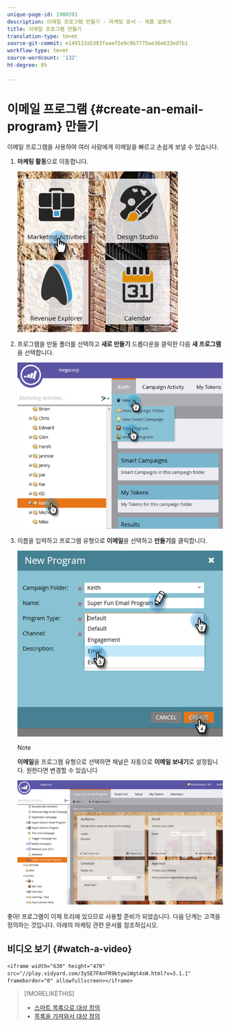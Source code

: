 ```yaml
---
unique-page-id: 1900591
description: 이메일 프로그램 만들기 - 마케팅 문서 - 제품 설명서
title: 이메일 프로그램 만들기
translation-type: tm+mt
source-git-commit: e149133a5383faaef5e9c9b7775ae36e633ed7b1
workflow-type: tm+mt
source-wordcount: '132'
ht-degree: 0%

---
```



# 이메일 프로그램 {#create-an-email-program} 만들기

이메일 프로그램을 사용하여 여러 사람에게 이메일을 빠르고 손쉽게 보낼 수 있습니다.

1. **마케팅 활동**&#x200B;으로 이동합니다.

   ![](assets/one.png)

1. 프로그램을 만들 폴더를 선택하고 **새로 만들기** 드롭다운을 클릭한 다음 **새 프로그램**&#x200B;을 선택합니다.

   ![](assets/two.png)

1. 이름을 입력하고 프로그램 유형으로 **이메일**&#x200B;을 선택하고 **만들기**&#x200B;를 클릭합니다.

   ![](assets/three.png)

   >[!NOTE]
   >
   >**이메일**&#x200B;을 프로그램 유형으로 선택하면 채널은 자동으로 **이메일 보내기**&#x200B;로 설정됩니다. 원한다면 변경할 수 있습니다

   ![](assets/four.png)

좋아! 프로그램이 이제 트리에 있으므로 사용할 준비가 되었습니다. 다음 단계는 고객을 정의하는 것입니다. 아래의 마케팅 관련 문서를 참조하십시오.

## 비디오 보기 {#watch-a-video}

`<iframe width="630" height="470" src="//play.vidyard.com/3ySE7FAnFR9btywiWgt4sW.html?v=3.1.1" frameborder="0" allowfullscreen></iframe>`

>[!MORELIKETHIS]
>
>* [스마트 목록으로 대상 정의](../../../../product-docs/email-marketing/email-programs/managing-people-in-email-programs/define-an-audience-with-a-smart-list.md)
>* [목록을 가져와서 대상 정의](../../../../product-docs/email-marketing/email-programs/managing-people-in-email-programs/define-an-audience-by-importing-a-list.md)

>



